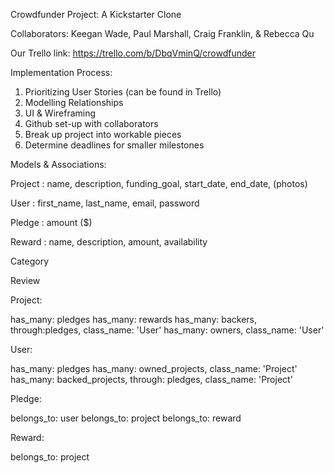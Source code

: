 Crowdfunder Project: A Kickstarter Clone

Collaborators: Keegan Wade, Paul Marshall, Craig Franklin, & Rebecca Qu

Our Trello link: https://trello.com/b/DbqVminQ/crowdfunder

Implementation Process: 

1. Prioritizing User Stories (can be found in Trello)
2. Modelling Relationships
3. UI & Wireframing
4. Github set-up with collaborators
5. Break up project into workable pieces
6. Determine deadlines for smaller milestones

Models & Associations: 

  Project : name, description, funding_goal, start_date, end_date, (photos)
  
  User : first_name, last_name, email, password
  
  Pledge : amount ($)
  
  Reward : name, description, amount, availability 
  
  Category 
  
  Review

  Project: 
  
  has_many: pledges
  has_many: rewards
  has_many: backers, through:pledges, class_name: 'User'
  has_many: owners, class_name: 'User'
  
  User: 
  
  has_many: pledges
  has_many: owned_projects, class_name: 'Project'
  has_many: backed_projects, through: pledges, class_name: 'Project'
  
  Pledge: 
  
  belongs_to: user
  belongs_to: project
  belongs_to: reward
  
  Reward:
  
  belongs_to: project




